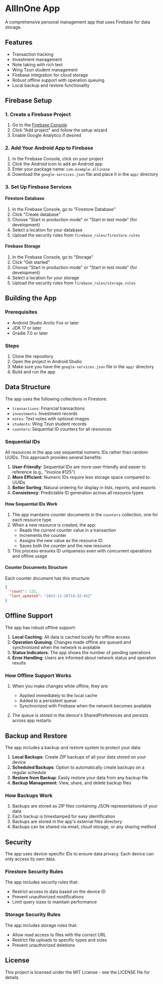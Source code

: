 # AllInOne App

A comprehensive personal management app that uses Firebase for data storage.

## Features

- Transaction tracking
- Investment management
- Note taking with rich text
- Wing Tzun student management
- Firebase integration for cloud storage
- Robust offline support with operation queuing
- Local backup and restore functionality

## Firebase Setup

### 1. Create a Firebase Project

1. Go to the [Firebase Console](https://console.firebase.google.com/)
2. Click "Add project" and follow the setup wizard
3. Enable Google Analytics if desired

### 2. Add Your Android App to Firebase

1. In the Firebase Console, click on your project
2. Click the Android icon to add an Android app
3. Enter your package name: `com.example.allinone`
4. Download the `google-services.json` file and place it in the `app/` directory

### 3. Set Up Firebase Services

#### Firestore Database

1. In the Firebase Console, go to "Firestore Database"
2. Click "Create database"
3. Choose "Start in production mode" or "Start in test mode" (for development)
4. Select a location for your database
5. Upload the security rules from `firebase_rules/firestore.rules`

#### Firebase Storage

1. In the Firebase Console, go to "Storage"
2. Click "Get started"
3. Choose "Start in production mode" or "Start in test mode" (for development)
4. Select a location for your storage
5. Upload the security rules from `firebase_rules/storage.rules`

## Building the App

### Prerequisites

- Android Studio Arctic Fox or later
- JDK 17 or later
- Gradle 7.0 or later

### Steps

1. Clone the repository
2. Open the project in Android Studio
3. Make sure you have the `google-services.json` file in the `app/` directory
4. Build and run the app

## Data Structure

The app uses the following collections in Firestore:

- `transactions`: Financial transactions
- `investments`: Investment records
- `notes`: Text notes with optional images
- `students`: Wing Tzun student records
- `counters`: Sequential ID counters for all resources

### Sequential IDs

All resources in the app use sequential numeric IDs rather than random UUIDs. This approach provides several benefits:

1. **User-Friendly**: Sequential IDs are more user-friendly and easier to reference (e.g., "Invoice #125")
2. **More Efficient**: Numeric IDs require less storage space compared to UUIDs
3. **Better Sorting**: Natural ordering for display in lists, reports, and exports
4. **Consistency**: Predictable ID generation across all resource types

#### How Sequential IDs Work

1. The app maintains counter documents in the `counters` collection, one for each resource type
2. When a new resource is created, the app:
   - Reads the current counter value in a transaction
   - Increments the counter
   - Assigns the new value as the resource ID
   - Saves both the counter and the new resource
3. This process ensures ID uniqueness even with concurrent operations and offline usage

#### Counter Documents Structure

Each counter document has this structure:
```json
{
  "count": 125,
  "last_updated": "2023-11-28T14:32:45Z"
}
```

## Offline Support

The app has robust offline support:

1. **Local Caching**: All data is cached locally for offline access
2. **Operation Queuing**: Changes made offline are queued and synchronized when the network is available
3. **Status Indicators**: The app shows the number of pending operations
4. **Error Handling**: Users are informed about network status and operation results

### How Offline Support Works

1. When you make changes while offline, they are:

   - Applied immediately to the local cache
   - Added to a persistent queue
   - Synchronized with Firebase when the network becomes available

2. The queue is stored in the device's SharedPreferences and persists across app restarts

## Backup and Restore

The app includes a backup and restore system to protect your data:

1. **Local Backups**: Create ZIP backups of all your data stored on your device
2. **Scheduled Backups**: Option to automatically create backups on a regular schedule
3. **Restore from Backup**: Easily restore your data from any backup file
4. **Backup Management**: View, share, and delete backup files

### How Backups Work

1. Backups are stored as ZIP files containing JSON representations of your data
2. Each backup is timestamped for easy identification
3. Backups are stored in the app's external files directory
4. Backups can be shared via email, cloud storage, or any sharing method

## Security

The app uses device-specific IDs to ensure data privacy. Each device can only access its own data.

### Firestore Security Rules

The app includes security rules that:

- Restrict access to data based on the device ID
- Prevent unauthorized modifications
- Limit query sizes to maintain performance

### Storage Security Rules

The app includes storage rules that:

- Allow read access to files with the correct URL
- Restrict file uploads to specific types and sizes
- Prevent unauthorized deletions

## License

This project is licensed under the MIT License - see the LICENSE file for details.
